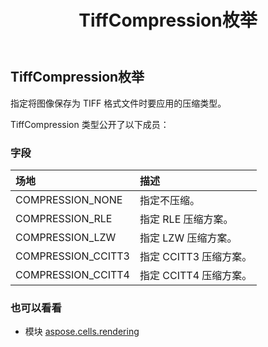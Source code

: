 ﻿---
title: TiffCompression枚举
second_title: Aspose.Cells for Python via .NET API 参考文献
description:
type: docs
weight: 220
url: /zh/python-net/aspose.cells.rendering/tiffcompression/
is_root: false
---
## TiffCompression枚举
指定将图像保存为 TIFF 格式文件时要应用的压缩类型。



TiffCompression 类型公开了以下成员：

### 字段
|场地|描述|
| :- | :- |
| COMPRESSION_NONE |指定不压缩。|
| COMPRESSION_RLE |指定 RLE 压缩方案。|
| COMPRESSION_LZW |指定 LZW 压缩方案。|
| COMPRESSION_CCITT3 |指定 CCITT3 压缩方案。|
| COMPRESSION_CCITT4 |指定 CCITT4 压缩方案。|



### 也可以看看
* 模块 [aspose.cells.rendering](..)
